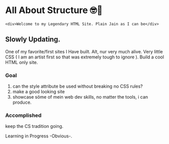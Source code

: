 # All About Structure 🤓🔰
` <div>Welcome to my Legendary HTML Site. Plain Jain as I can be</div> `

## Slowly Updating. 
One of my favorite/first sites I Have built. Alt, nur very much alive. Very little CSS ( I am an artist first so that was extremely tough to ignore ). Build a cool HTML only site. 

### Goal 
1. can the style attribute be used without breaking no CSS rules?
2. make a good looking site 
3. showcase söme of mein web dev skills, no matter the tools, i can produce.

### Accomplished 
keep the CS tradition going. 



Learning in Progress -Obvious-.
